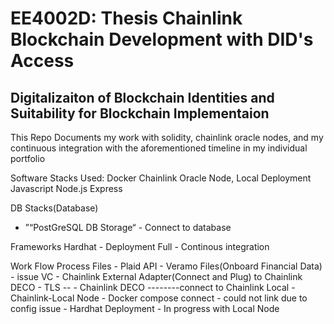 
<h1> EE4002D: Thesis Chainlink Blockchain Development with DID's Access 
</h1>
<h2>Digitalizaiton of Blockchain Identities and Suitability for Blockchain Implementaion</h2>
<p>
This Repo Documents my work with solidity, chainlink oracle nodes, and my continuous integration with the 
aforementioned timeline in my individual portfolio 

Software Stacks Used:
Docker
Chainlink Oracle Node, Local Deployment
Javascript 
Node.js
Express


DB Stacks(Database)
- ”“PostGreSQL DB Storage“ - Connect to database


Frameworks
Hardhat - Deployment Full - Continous integration 
  
</p>

<p> Work Flow Process Files
- <break>Plaid API - Veramo Files(Onboard Financial Data) - issue VC</break>
  - Chainlink External Adapter(Connect and Plug) to Chainlink DECO - TLS --
- Chainlink DECO --------connect to Chainlink Local
- Chainlink-Local Node - Docker compose connect - could not link due to config issue
- Hardhat Deployment - In progress with Local Node
</p>


